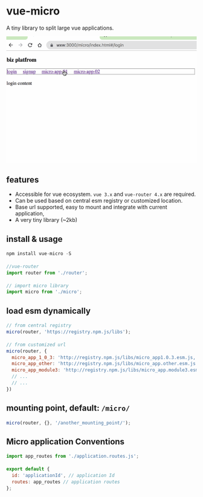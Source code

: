 # vue-micro

A tiny library to split large vue applications.

![vue-micro](https://raw.githubusercontent.com/jobsteven/vue-micro/master/public/vue-micro-demo.gif)

## features

- Accessible for vue ecosystem. `vue 3.x` and `vue-router 4.x` are required.
- Can be used based on central esm registry or customized location.
- Base url supported, easy to mount and integrate with current application,
- A very tiny library (~2kb)

## install & usage

```javascript
npm install vue-micro -S

//vue-router
import router from './router';

// import micro library
import micro from './micro';

```

## load esm dynamically

```javascript
// from central registry
micro(router, 'https://registry.npm.js/libs');

// from customized url
micro(router, {
  micro_app_1_0_3: 'http://registry.npm.js/libs/micro_app1.0.3.esm.js,
  micro_app_other: 'http://registry.npm.js/libs/micro_app.other.esm.js'
  micro_app_module3: 'http://registry.npm.js/libs/micro_app.module3.esm.js'
  // ...
  // ...
})
```

## mounting point, default: `/micro/`

```javascript
micro(router, {}, '/another_mounting_point/');
```

## Micro application Conventions

```javascript
import app_routes from './application.routes.js';

export default {
  id: 'applicationId', // application Id
  routes: app_routes // application routes
};
```
